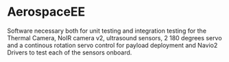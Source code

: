 # AerospaceEE
Software necessary both for unit testing and integration testing for the Thermal Camera, NoIR 
camera v2, ultrasound sensors, 2 180 degrees servo and a continous rotation servo control for 
payload deployment and Navio2 Drivers to test each of the sensors onboard. 
